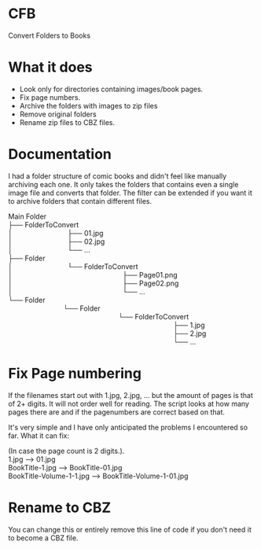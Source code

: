 # CFB
Convert Folders to Books


# What it does
- Look only for directories containing images/book pages.
- Fix page numbers.
- Archive the folders with images to zip files
- Remove original folders
- Rename zip files to CBZ files.

# Documentation
I had a folder structure of comic books and didn't feel like manually archiving each one.
It only takes the folders that contains even a single image file and converts that folder.
The filter can be extended if you want it to archive folders that contain different files.

Main Folder  
├── FolderToConvert  
│        ├── 01.jpg  
│        ├── 02.jpg  
│        └── ...  
├── Folder  
│        └── FolderToConvert  
│                ├── Page01.png  
│                ├── Page02.png  
│                └── ...  
└── Folder  
         └── Folder  
                 └── FolderToConvert  
                         ├── 1.jpg  
                         ├── 2.jpg  
                         └── ...  

# Fix Page numbering
If the filenames start out with 1.jpg, 2.jpg, ... but the amount of pages is that of 2+ digits. It will not order well for reading.
The script looks at how many pages there are and if the pagenumbers are correct based on that.

It's very simple and I have only anticipated the problems I encountered so far. What it can fix:

(In case the page count is 2 digits.).  
1.jpg --> 01.jpg  
BookTitle-1.jpg --> BookTitle-01.jpg  
BookTitle-Volume-1-1.jpg --> BookTitle-Volume-1-01.jpg  

# Rename to CBZ
You can change this or entirely remove this line of code if you don't need it to become a CBZ file.
